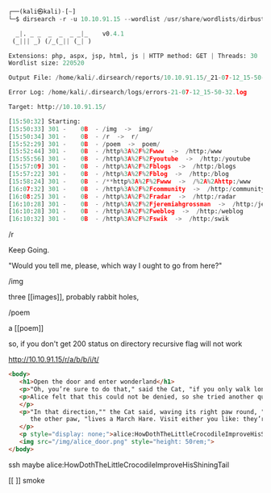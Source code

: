 ``` python
┌──(kali㉿kali)-[~]
└─$ dirsearch -r -u 10.10.91.15 --wordlist /usr/share/wordlists/dirbuster/directory-list-2.3-medium.txt

  _|. _ _  _  _  _ _|_    v0.4.1
 (_||| _) (/_(_|| (_| )

Extensions: php, aspx, jsp, html, js | HTTP method: GET | Threads: 30
Wordlist size: 220520

Output File: /home/kali/.dirsearch/reports/10.10.91.15/_21-07-12_15-50-31.txt

Error Log: /home/kali/.dirsearch/logs/errors-21-07-12_15-50-32.log

Target: http://10.10.91.15/

[15:50:32] Starting: 
[15:50:33] 301 -    0B  - /img  ->  img/
[15:50:34] 301 -    0B  - /r  ->  r/
[15:52:29] 301 -    0B  - /poem  ->  poem/
[15:52:44] 301 -    0B  - /http%3A%2F%2Fwww  ->  /http:/www
[15:55:56] 301 -    0B  - /http%3A%2F%2Fyoutube  ->  /http:/youtube
[15:57:09] 301 -    0B  - /http%3A%2F%2Fblogs  ->  /http:/blogs
[15:57:22] 301 -    0B  - /http%3A%2F%2Fblog  ->  /http:/blog
[15:58:24] 301 -    0B  - /**http%3A%2F%2Fwww  ->  /%2A%2Ahttp:/www
[16:07:32] 301 -    0B  - /http%3A%2F%2Fcommunity  ->  /http:/community
[16:08:25] 301 -    0B  - /http%3A%2F%2Fradar  ->  /http:/radar
[16:10:28] 301 -    0B  - /http%3A%2F%2Fjeremiahgrossman  ->  /http:/jeremiahgrossman
[16:10:28] 301 -    0B  - /http%3A%2F%2Fweblog  ->  /http:/weblog
[16:10:32] 301 -    0B  - /http%3A%2F%2Fswik  ->  /http:/swik

```

/r

Keep Going.

"Would you tell me, please, which way I ought to go from here?"


/img

three [[images]], probably rabbit holes, 


/poem

a [[poem]]

so, if you don't get 200 status on directory recursive flag will not work


http://10.10.91.15/r/a/b/b/i/t/


``` html
<body>
   <h1>Open the door and enter wonderland</h1>
   <p>"Oh, you’re sure to do that," said the Cat, "if you only walk long enough."</p>
   <p>Alice felt that this could not be denied, so she tried another question. "What sort of people live about here?"
   </p>
   <p>"In that direction,"" the Cat said, waving its right paw round, "lives a Hatter: and in that direction," waving
      the other paw, "lives a March Hare. Visit either you like: they’re both mad."
   </p>
   <p style="display: none;">alice:HowDothTheLittleCrocodileImproveHisShiningTail</p>
   <img src="/img/alice_door.png" style="height: 50rem;">
</body>
```
		


ssh  maybe
alice:HowDothTheLittleCrocodileImproveHisShiningTail

[[  ]]  smoke


